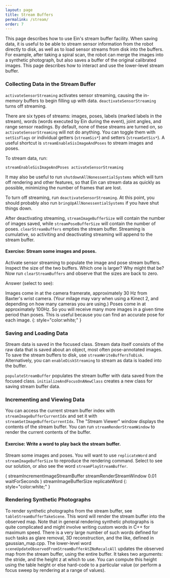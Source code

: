 ```yaml
---
layout: page
title: Stream Buffers
permalink: /stream/
order: 7
---
```


This page describes how to use Ein's stream buffer facility.  When
saving data, it is useful to be able to stream sensor information from
the robot directly to disk, as well as to load sensor streams from
disk into the buffers.  For example, after taking a spiral scan, the
robot can merge the images into a synthetic photograph, but also saves
a buffer of the original calibrated images.  This page describes how
to interact and use the lower-level stream buffer.


### Collecting Data in the Stream Buffer

`activateSensorStreaming` activates sensor streaming, causing the
in-memory buffers to begin filling up with data.
`deactivateSensorStreaming` turns off streaming.

There are six types of streams: images, poses, labels (marked labels
in the stream), words (words executed by Ein during the event), joint
angles, and range sensor readings.  By default, none of these streams
are turned on, so `activateSensorStreaming` will not do anything.  You
can toggle them with `setSisFlags` or individual getters
(`streamSis*`) and setters (`streamSetSis*`).  A useful shortcut is
`streamEnableSisImageAndPoses` to stream images and poses.

To stream data, run:

`streamEnableSisImageAndPoses activateSensorStreaming`

It may also be useful to run `shutdownAllNonessentialSystems` which
will turn off rendering and other features, so that Ein can stream
data as quickly as possible, minimizing the number of frames that are
lost.

To turn off streaming, run `deactivateSensorStreaming`.  At this
point, you should probably also run `bringUpAllNonessentialSystems` if
you have shut things down.    

After deactivating streaming, `streamImageBufferSize` will contain the
number of images saved, while `streamPoseBufferSize` will contain the
number of poses.  `clearStreamBuffers` empties the stream buffer.
Streaming is cumulative, so activiting and deactivating streaming will
append to the stream buffer.

#### Exercise:  Stream some images and poses.

Activate sensor streaming to populate the image and pose stream
buffers.  Inspect the size of the two buffers.  Which one is larger?
Why might that be?  Now run `clearStreamBuffers` and observe that the
sizes are back to zero.

Answer (select to see):

Images come in at the camera framerate, approximately 30 Hz from
Baxter's wrist camera.  (Your milage may vary when using a Kinect 2,
and depending on how many cameras you are using.)  Poses come in at
approximately 100Hz.  So you will receive many more images in a given
time period than poses.  This is useful because you can find an
accurate pose for each image.
{: style="color:white;" }


### Saving and Loading Data

Stream data is saved in the focused class.  Stream data itself
consists of the raw data that is saved about an object, most often
pose-annotated images.  To save the stream buffers to disk, use
`streamWriteBuffersToDisk`.  Alternatively, you can
`enableDiskStreaming` to stream as data is loaded into the buffer.


`populateStreamBuffer` populates the stream buffer with data saved
from the focused class.  `initializeAndFocusOnANewClass` creates a new
class for saving stream buffer data.  


### Incrementing and Viewing Data

You can access the current stream buffer index with
`streamImageBufferCurrentIdx` and set it with
`streamSetImageBufferCurrentIdx`.  The "Stream Viewer" window displays
the contents of the stream buffer.  You can run
`streamRenderStreamWindow` to render the current contents of the
buffer.

#### Exercise:  Write a word to play back the stream buffer.

Stream some images and poses.  You will want to use `replicateWord`
and `streamImageBufferSize` to reproduce the rendering command.
Select to see our solution, or also see the word
`streamPlayStreamBuffer`.

( streamIncrementImageStreamBuffer streamRenderStreamWindow 0.01 waitForSeconds ) streamImageBufferSize replicateWord
{: style="color:white;" }


### Rendering Synthetic Photographs

To render synthetic photographs from the stream buffer, see
`tableStreamBufferTakeScene`.  This word will render the stream buffer
into the observed map.  Note that in general rendering synthetic
photographs is quite complicated and might involve writing custom
words in C++ for maximum speed.  There is a very large number of such
words defined for such tasks as glare removal, 3D reconstruction, and
the like, defined in gaussian_map.cpp.  The lower-level word
`sceneUpdateObservedFromStreamBufferAtZNoRecalcAll` updates the
observed map from the stream buffer, using the entire buffer.  It
takes two arguments: the stride, and the height z at which to use.
You can compute this height using the table height or else hard-code
to a particular value (or perform a focus sweep by rendering at a
range of values).
